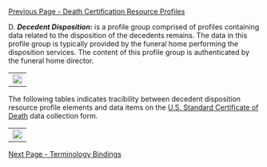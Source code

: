 [Previous Page - Death Certification Resource Profiles](DeathCertificationResourceProfiles.html)

D. ***Decedent Disposition:*** is a profile group comprised of profiles containing data related to the disposition of the decedents remains. The data in this profile group is typically provided by the funeral home performing the disposition services. The content of this profile group is authenticated by the funeral home director.

<center>
	<table><tr><td><img src="D. Decedent Disposition.png" style="width:100%;"/></td></tr></table>
	</center>
	
The following tables indicates tracibility between decedent disposition resource profile elements and data items on the [U.S. Standard Certificate of Death](https://www.cdc.gov/nchs/data/dvs/DEATH11-03final-ACC.pdf) data collection form.

<center>
	<table><tr><td><img src="Decedent Disposition subdomain to DCF.png" style="width:100%;"/></td></tr></table>
	</center>
	

[Next Page - Terminology Bindings](TerminologyBindings.html)